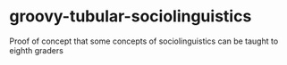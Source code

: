 # groovy-tubular-sociolinguistics
Proof of concept that some concepts of sociolinguistics can be taught to eighth graders
